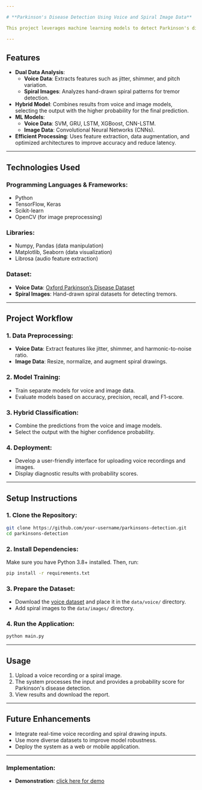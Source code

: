 ```yaml
---

# **Parkinson's Disease Detection Using Voice and Spiral Image Data**

This project leverages machine learning models to detect Parkinson's disease by analyzing **voice data** and **hand-drawn spiral images**. By utilizing advanced classification techniques, the system provides an accurate diagnosis and aids in the early detection of Parkinson's disease.

---
```


## **Features**
- **Dual Data Analysis**:
  - **Voice Data**: Extracts features such as jitter, shimmer, and pitch variation.
  - **Spiral Images**: Analyzes hand-drawn spiral patterns for tremor detection.
- **Hybrid Model**: Combines results from voice and image models, selecting the output with the higher probability for the final prediction.
- **ML Models**:
  - **Voice Data**: SVM, GRU, LSTM, XGBoost, CNN-LSTM.
  - **Image Data**: Convolutional Neural Networks (CNNs).
- **Efficient Processing**: Uses feature extraction, data augmentation, and optimized architectures to improve accuracy and reduce latency.

---

## **Technologies Used**
### **Programming Languages & Frameworks**:
- Python
- TensorFlow, Keras
- Scikit-learn
- OpenCV (for image preprocessing)

### **Libraries**:
- Numpy, Pandas (data manipulation)
- Matplotlib, Seaborn (data visualization)
- Librosa (audio feature extraction)

### **Dataset**:
- **Voice Data**: [Oxford Parkinson’s Disease Dataset](https://archive.ics.uci.edu/ml/datasets/parkinsons)
- **Spiral Images**: Hand-drawn spiral datasets for detecting tremors.

---

## **Project Workflow**
### **1. Data Preprocessing**:
- **Voice Data**: Extract features like jitter, shimmer, and harmonic-to-noise ratio.
- **Image Data**: Resize, normalize, and augment spiral drawings.

### **2. Model Training**:
- Train separate models for voice and image data.
- Evaluate models based on accuracy, precision, recall, and F1-score.

### **3. Hybrid Classification**:
- Combine the predictions from the voice and image models.
- Select the output with the higher confidence probability.

### **4. Deployment**:
- Develop a user-friendly interface for uploading voice recordings and images.
- Display diagnostic results with probability scores.

---

## **Setup Instructions**
### **1. Clone the Repository**:
```bash
git clone https://github.com/your-username/parkinsons-detection.git
cd parkinsons-detection
```

### **2. Install Dependencies**:
Make sure you have Python 3.8+ installed. Then, run:
```bash
pip install -r requirements.txt
```

### **3. Prepare the Dataset**:
- Download the [voice dataset](https://archive.ics.uci.edu/ml/datasets/parkinsons) and place it in the `data/voice/` directory.
- Add spiral images to the `data/images/` directory.

### **4. Run the Application**:
```bash
python main.py
```

---

## **Usage**
1. Upload a voice recording or a spiral image.
2. The system processes the input and provides a probability score for Parkinson's disease detection.
3. View results and download the report.

---

## **Future Enhancements**
- Integrate real-time voice recording and spiral drawing inputs.
- Use more diverse datasets to improve model robustness.
- Deploy the system as a web or mobile application.

---

### **Implementation**:
- **Demonstration**: [click here for demo](https://youtu.be/rxswqWIWhds)

